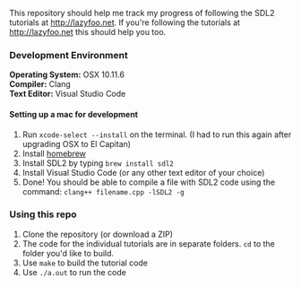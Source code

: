 This repository should help me track my progress of following the SDL2 tutorials at <http://lazyfoo.net>. If you're following the tutorials at <http://lazyfoo.net> this should help you too.

### Development Environment
**Operating System:** OSX 10.11.6   
**Compiler:** Clang   
**Text Editor:** Visual Studio Code

#### Setting up a mac for development

1. Run `xcode-select --install` on the terminal. (I had to run this again after upgrading OSX to El Capitan)
1. Install [homebrew](http://brew.sh)
1. Install SDL2 by typing `brew install sdl2`
1. Install Visual Studio Code (or any other text editor of your choice)
1. Done! You should be able to compile a file with SDL2 code using the command: `clang++ filename.cpp -lSDL2 -g`

### Using this repo

1. Clone the repository (or download a ZIP)
1. The code for the individual tutorials are in separate folders. `cd` to the folder you'd like to build.
1. Use `make` to build the tutorial code
1. Use `./a.out` to run the code